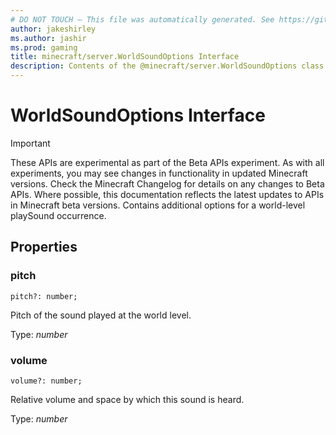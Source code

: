 ```yaml
---
# DO NOT TOUCH — This file was automatically generated. See https://github.com/mojang/minecraftapidocsgenerator to modify descriptions, examples, etc.
author: jakeshirley
ms.author: jashir
ms.prod: gaming
title: minecraft/server.WorldSoundOptions Interface
description: Contents of the @minecraft/server.WorldSoundOptions class.
---
```

# WorldSoundOptions Interface
>[!IMPORTANT]
>These APIs are experimental as part of the Beta APIs experiment. As with all experiments, you may see changes in functionality in updated Minecraft versions. Check the Minecraft Changelog for details on any changes to Beta APIs. Where possible, this documentation reflects the latest updates to APIs in Minecraft beta versions.
Contains additional options for a world-level playSound occurrence.

## Properties

### **pitch**
`pitch?: number;`

Pitch of the sound played at the world level.

Type: *number*

### **volume**
`volume?: number;`

Relative volume and space by which this sound is heard.

Type: *number*
